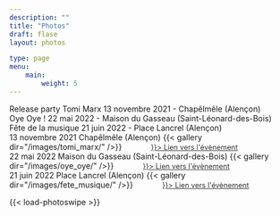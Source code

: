 ```yaml
---
description: ""
title: "Photos"
draft: flase
layout: photos

type: page
menu:
    main:
        weight: 5
---
```

<div class="tabs">
    <div data-tab-value="#tomi_marx_release">
        <span class="tab-title">Release party Tomi Marx</span>
        <span class="tab-info">13 novembre 2021 - Chapêlmêle (Alençon)</span>
    </div>
    <div data-tab-value="#maison_gasseau">
        <span class="tab-title">Oye Oye !</span>
        <span class="tab-info">22 mai 2022 - Maison du Gasseau (Saint-Léonard-des-Bois)</span>
    </div>
    <div data-tab-value="#fete_musique">
        <span class="tab-title">Fête de la musique</span>
        <span class="tab-info">21 juin 2022 - Place Lancrel (Alençon)</span>
    </div>
</div>

<div class="tab-content">
    <div class="tabs__tab active" id="tomi_marx_release" data-tab-info>
        <span class="mobile-info">
            <span>13 novembre 2021</span>
            <span>Chapêlmêle (Alençon)</span>
        </span>
        {{< gallery dir="/images/tomi_marx/" />}}
        <a style="color: #333333; font-size: 0.8rem; margin-left: 3rem" 
           href={{<ref "/news/tomi-marx-ep" >}}> 
            Lien vers l'évènement
        </a>
    </div>
    <div class="tabs__tab" id="maison_gasseau" data-tab-info>
         <span class="mobile-info">
            <span>22 mai 2022</span>
            <span>Maison du Gasseau (Saint-Léonard-des-Bois)</span>
        </span>
        {{< gallery dir="/images/oye_oye/" />}}
        <a style="color: #333333; font-size: 0.8rem; margin-left: 3rem" 
           href={{<ref "/news/oye-oye" >}}> 
            Lien vers l'évènement
        </a>
    </div>
      <div class="tabs__tab" id="fete_musique" data-tab-info>
        <span class="mobile-info">
            <span>21 juin 2022</span>
            <span>Place Lancrel (Alençon)</span>
        </span>
        {{< gallery dir="/images/fete_musique/" />}}
        <a style="color: #333333; font-size: 0.8rem; margin-left: 3rem" 
           href={{<ref "/news/origamie-fête-la-musique" >}}> 
            Lien vers l'évènement
        </a>
    </div>
</div>


{{< load-photoswipe >}}